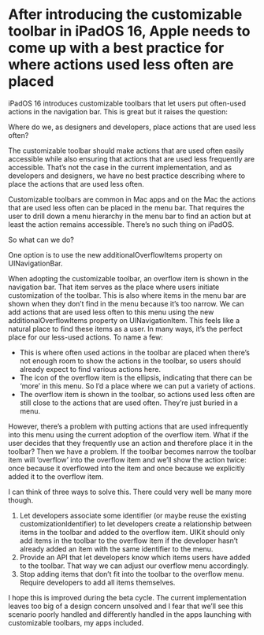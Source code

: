 # After introducing the customizable toolbar in iPadOS 16, Apple needs to come up with a best practice for where actions used less often are placed

iPadOS 16 introduces customizable toolbars that let users put often-used actions in the navigation bar. This is great but it raises the question:

Where do we, as designers and developers, place actions that are used less often?

The customizable toolbar should make actions that are used often easily accessible while also ensuring that actions that are used less frequently are accessible. That’s not the case in the current implementation, and as developers and designers, we have no best practice describing where to place the actions that are used less often.

Customizable toolbars are common in Mac apps and on the Mac the actions that are used less often can be placed in the menu bar. That requires the user to drill down a menu hierarchy in the menu bar to find an action but at least the action remains accessible. There’s no such thing on iPadOS.

So what can we do?

One option is to use the new additionalOverflowItems property on UINavigationBar. 

When adopting the customizable toolbar, an overflow item is shown in the navigation bar. That item serves as the place where users initiate customization of the toolbar. This is also where items in the menu bar are shown when they don’t find in the menu because it’s too narrow. We can add actions that are used less often to this menu using the new additionalOverflowItems property on UINavigationItem. This feels like a natural place to find these items as a user. In many ways, it’s the perfect place for our less-used actions. To name a few:

- This is where often used actions in the toolbar are placed when there’s not enough room to show the actions in the toolbar, so users should already expect to find various actions here.
- The icon of the overflow item is the ellipsis, indicating that there can be ‘more’ in this menu. So I’d a place where we can put a variety of actions.
- The overflow item is shown in the toolbar, so actions used less often are still close to the actions that are used often. They’re just buried in a menu.

However, there’s a problem with putting actions that are used infrequently into this menu using the current adoption of the overflow item. What if the user decides that they frequently use an action and therefore place it in the toolbar? Then we have a problem. If the toolbar becomes narrow the toolbar item will ‘overflow’ into the overflow item and we’ll show the action twice: once because it overflowed into the item and once because we explicitly added it to the overflow item.

I can think of three ways to solve this. There could very well be many more though.

1. Let developers associate some identifier (or maybe reuse the existing customizationIdentifier) to let developers create a relationship between items in the toolbar and added to the overflow item. UIKit should only add items in the toolbar to the overflow item if the developer hasn’t already added an item with the same identifier to the menu.
2. Provide an API that let developers know which items users have added to the toolbar. That way we can adjust our overflow menu accordingly.
3. Stop adding items that don’t fit into the toolbar to the overflow menu. Require developers to add all items themselves.

I hope this is improved during the beta cycle. The current implementation leaves too big of a design concern unsolved and I fear that we’ll see this scenario poorly handled and differently handled in the apps launching with customizable toolbars, my apps included.